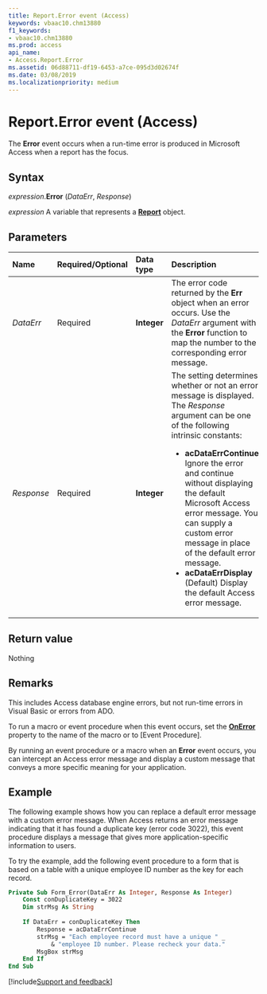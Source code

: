 ```yaml
---
title: Report.Error event (Access)
keywords: vbaac10.chm13880
f1_keywords:
- vbaac10.chm13880
ms.prod: access
api_name:
- Access.Report.Error
ms.assetid: 06d88711-df19-6453-a7ce-095d3d02674f
ms.date: 03/08/2019
ms.localizationpriority: medium
---
```



# Report.Error event (Access)

The **Error** event occurs when a run-time error is produced in Microsoft Access when a report has the focus.


## Syntax

_expression_.**Error** (_DataErr_, _Response_)

_expression_ A variable that represents a **[Report](Access.Report.md)** object.


## Parameters

|Name|Required/Optional|Data type|Description|
|:-----|:-----|:-----|:-----|
| _DataErr_|Required|**Integer**|The error code returned by the **Err** object when an error occurs. Use the _DataErr_ argument with the **Error** function to map the number to the corresponding error message. |
| _Response_|Required|**Integer**|The setting determines whether or not an error message is displayed. The _Response_ argument can be one of the following intrinsic constants: <ul><li><b>acDataErrContinue</b>  Ignore the error and continue without displaying the default Microsoft Access error message. You can supply a custom error message in place of the default error message.</li><li><b>acDataErrDisplay</b>  (Default) Display the default Access error message.</li></ul>|

## Return value

Nothing


## Remarks

This includes Access database engine errors, but not run-time errors in Visual Basic or errors from ADO.

To run a macro or event procedure when this event occurs, set the **[OnError](access.report.onerror.md)** property to the name of the macro or to [Event Procedure].

By running an event procedure or a macro when an **Error** event occurs, you can intercept an Access error message and display a custom message that conveys a more specific meaning for your application.
  

## Example

The following example shows how you can replace a default error message with a custom error message. When Access returns an error message indicating that it has found a duplicate key (error code 3022), this event procedure displays a message that gives more application-specific information to users.

To try the example, add the following event procedure to a form that is based on a table with a unique employee ID number as the key for each record.

```vb
Private Sub Form_Error(DataErr As Integer, Response As Integer) 
    Const conDuplicateKey = 3022 
    Dim strMsg As String 
 
    If DataErr = conDuplicateKey Then 
        Response = acDataErrContinue 
        strMsg = "Each employee record must have a unique " _ 
            & "employee ID number. Please recheck your data." 
        MsgBox strMsg 
    End If 
End Sub
```




[!include[Support and feedback](~/includes/feedback-boilerplate.md)]